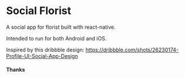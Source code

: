 # Social Florist

A social app for florist built with react-native. 

Intended to run for both Android and iOS.

Inspired by this dribbble design: https://dribbble.com/shots/26230174-Profile-UI-Social-App-Design

#### Thanks 
